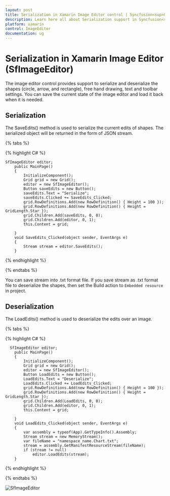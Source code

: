 ```yaml
---
layout: post
title: Serialization in Xamarin Image Editor control | Syncfusion<sup>&reg;</sup>
description: Learn here all about Serialization support in Syncfusion<sup>&reg;</sup> Xamarin Image Editor (SfImageEditor) control and more.
platform: xamarin
control: ImageEditor
documentation: ug
---
```


# Serialization in Xamarin Image Editor (SfImageEditor)

The image editor control provides support to serialize and deserialize the shapes (circle, arrow, and rectangle), free hand drawing, text and toolbar settings. You can save the current state of the image editor and load it back when it is needed.

## Serialization

The SaveEdits() method is used to serialize the current edits of shapes. The serialized object will be returned in the form of JSON stream.

{% tabs %}

{% highlight C# %}
    
	SfImageEditor editor;
        public MainPage()
        {
            InitializeComponent();
            Grid grid = new Grid();
            editor = new SfImageEditor();
            Button saveEdits = new Button();
            saveEdits.Text = "Serialize";
            saveEdits.Clicked += SaveEdits_Clicked;
            grid.RowDefinitions.Add(new RowDefinition() { Height = 100 });
            grid.RowDefinitions.Add(new RowDefinition() { Height = GridLength.Star });
            grid.Children.Add(saveEdits, 0, 0);
            grid.Children.Add(editor, 0, 1);
            this.Content = grid;

        }
        void SaveEdits_Clicked(object sender, EventArgs e)
        {
            Stream stream = editor.SaveEdits();
        }
    
	
{% endhighlight %}

{% endtabs %}

You can save stream into .txt format file. If you save stream as .txt format file to deserialize the shapes, then set the Build action to `Embedded resource` in project.

## Deserialization

The LoadEdits() method is used to deserialize the edits over an image.

{% tabs %}

{% highlight C# %}
       
	  SfImageEditor editor;
        public MainPage()
        {
            InitializeComponent();
            Grid grid = new Grid();
            editor = new SfImageEditor();
            Button LoadEdits = new Button();
            LoadEdits.Text = "Deserialize";
            LoadEdits.Clicked += LoadEdits_Clicked;
            grid.RowDefinitions.Add(new RowDefinition() { Height = 100 });
            grid.RowDefinitions.Add(new RowDefinition() { Height = GridLength.Star });
            grid.Children.Add(LoadEdits, 0, 0);
            grid.Children.Add(editor, 0, 1);
            this.Content = grid;

        }
        void LoadEdits_Clicked(object sender, EventArgs e)
        {
            var assembly = typeof(App).GetTypeInfo().Assembly;
            Stream stream = new MemoryStream();
            var fileName = "namespace_name.Chart.txt";
            stream = assembly.GetManifestResourceStream(fileName);
            if (stream != null)
                editor.LoadEdits(stream);
        }


{% endhighlight %}

{% endtabs %}

![SfImageEditor](ImageEditor_images/Serialization.png)
